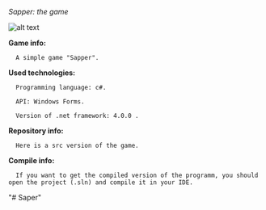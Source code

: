 *Sapper: the game*

![alt text](https://user-images.githubusercontent.com/10260469/28691723-97b982a4-7326-11e7-92a2-92404bb03702.JPG)

**Game info:**

      A simple game "Sapper".


**Used technologies:**

      Programming language: c#.

      API: Windows Forms.

      Version of .net framework: 4.0.0 .


**Repository info:**

      Here is a src version of the game.

**Compile info:**

      If you want to get the compiled version of the programm, you should open the project (.sln) and compile it in your IDE.


"# Saper" 
